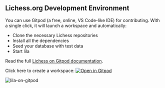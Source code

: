 ## Lichess.org Development Environment

You can use Gitpod (a free, online, VS Code-like IDE) for contributing. With a single click, it will launch a workspace and automatically:

- Clone the necessary Lichess repositories
- Install all the dependencies
- Seed your database with test data
- Start lila

Read the full [Lichess on Gitpod documentation](https://lichess-org.github.io/lila-gitpod/).

Click here to create a workspace: [![Open in Gitpod](https://gitpod.io/button/open-in-gitpod.svg)](https://gitpod.io/new/#https://github.com/lichess-org/lila-docker)

![lila-on-gitpod](https://user-images.githubusercontent.com/271432/183785811-dc00e385-f13f-4226-9654-93b6465c75cb.png)
